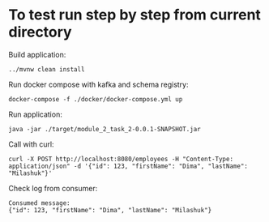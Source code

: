 # To test run step by step from current directory
Build application:
```shell
../mvnw clean install
```
Run docker compose with kafka and schema registry:
```shell
docker-compose -f ./docker/docker-compose.yml up
```
Run application:
```shell
java -jar ./target/module_2_task_2-0.0.1-SNAPSHOT.jar
```
Call with curl:
```shell
curl -X POST http://localhost:8080/employees -H "Content-Type: application/json" -d '{"id": 123, "firstName": "Dima", "lastName": "Milashuk"}'  
```
Check log from consumer:
```
Consumed message:
{"id": 123, "firstName": "Dima", "lastName": "Milashuk"}
```